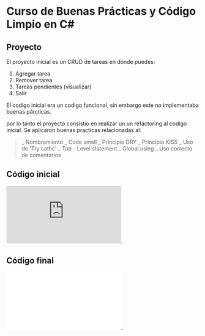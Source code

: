 # Curso de Buenas Prácticas y Código Limpio en C#


## Proyecto
El proyecto inicial es un CRUD de tareas en donde puedes:
1. Agregar tarea
2. Remover tarea
3. Tareas pendientes (visualizar)
4. Salir

El codigo inicial era un codigo funcional, sin embargo este no implementaba buenas párcticas.

por lo tanto el proyecto consistio en realizar un  un refactoring al codigo inicial.
Se aplicaron buenas practicas relacionadas al:
>_ Nombramiento
>_ Code smell
>_ Principio DRY
>_ Principio KISS
>_ Uso de 'Try cathc'
>_ Top - Level statement
>_ Global using
>_ Uso correcto de comentarios

## Código inicial
![Visual Studio Code](https://github.com/luisjacobpy/curso-codigo-limpio-csharp-master/blob/main/CodigoInicial.md).
## Código final
![Visual Studio Code](Codigofinal.md).
